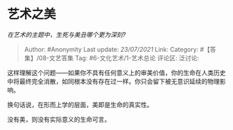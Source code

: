 # 艺术之美
*在艺术的主题中，生死与美丑哪个更为深刻?*

> Author: #Anonymity
> Last update: *23/07/2021*
> Link:
> Category: #【答集】/08-文艺答集
> Tag: #6-文化艺术/1-艺术总论 
> 评论区:
> 泛讨论:

这样理解这个问题——如果你不具有任何意义上的审美价值，你的生命在人类历史中将最终完全消散，如同根本没有存在过一样。你只会留下被无意识延续的物理影响。

换句话说，在形而上学的层面，美即是生命的真实性。

没有美，则没有实际意义的生命可言。
